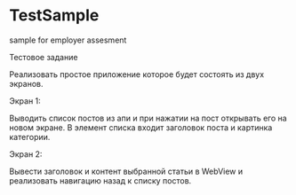 # TestSample
sample for employer assesment 

Тестовое задание

Реализовать простое приложение которое будет состоять из двух экранов.
     

Экран 1:

Выводить список постов из апи и при нажатии на пост открывать его на новом экране.
В элемент списка входит заголовок поста и картинка категории.

Экран 2:

Вывести заголовок и контент выбранной статьи в WebView и реализовать навигацию назад к списку постов.

